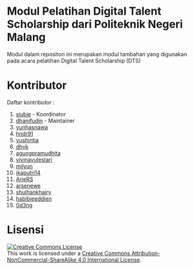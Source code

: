 # Modul Pelatihan Digital Talent Scholarship dari Politeknik Negeri Malang
Modul dalam repositori ini merupakan modul tambahan yang digunakan pada acara pelatihan Digital Talent Scholarship (DTS)

# Kontributor
Daftar kontributor :

1. [siubie](https://github.com/siubie) - Koordinator
2. [dhanifudin](https://github.com/dhanifudin) - Maintainer
3. [yunhasnawa](https://github.com/yunhasnawa/)
3. [hndr91](https://github.com/hndr91)
4. [yushintia](https://github.com/yushintia)
5. [dhyk](https://github.com/dhyk)
6. [agungpramudhita](https://github.com/agungpramudhita)
7. [vivinayulestari](https://github.com/vivinayulestari)
8. [milyun](https://github.com/milyun)
9. [ikaputri14](https://github.com/ikaputri14)
10. [ArieRS](https://github.com/ArieRS)
11. [arsenewe](https://github.com/arsenewe)
12. [shulhankhairy](https://github.com/shulhankhairy)
13. [habibieeddien](https://github.com/habibieeddien)
14. [0d3ng](https://github.com/0d3ng)

# Lisensi

<a rel="license" href="http://creativecommons.org/licenses/by-nc-sa/4.0/"><img alt="Creative Commons License" style="border-width:0" src="https://i.creativecommons.org/l/by-nc-sa/4.0/88x31.png" /></a><br />This work is licensed under a <a rel="license" href="http://creativecommons.org/licenses/by-nc-sa/4.0/">Creative Commons Attribution-NonCommercial-ShareAlike 4.0 International License</a>.
